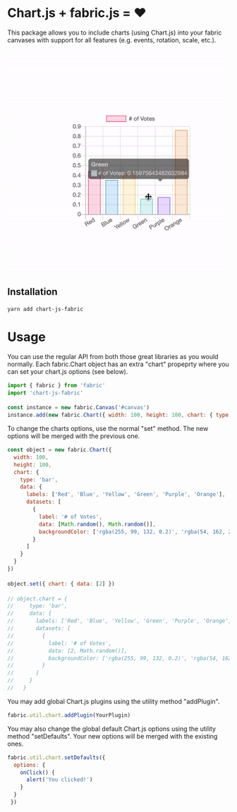# Chart.js + fabric.js = ❤️

This package allows you to include charts (using Chart.js) into your fabric canvases with support for all features (e.g. events, rotation, scale, etc.).

![](demo/demo.gif)

## Installation

```
yarn add chart-js-fabric
```

# Usage

You can use the regular API from both those great libraries as you would normally. Each fabric.Chart object has an extra "chart" propeprty where you can set your chart.js options (see below).

```js
import { fabric } from 'fabric'
import 'chart-js-fabric'

const instance = new fabric.Canvas('#canvas')
instance.add(new fabric.Chart({ width: 100, height: 100, chart: { type: 'bar', data: {...} })
```

To change the charts options, use the normal "set" method. The new options will be merged with the previous one.

```js
const object = new fabric.Chart({
  width: 100,
  height: 100,
  chart: {
    type: 'bar',
    data: {
      labels: ['Red', 'Blue', 'Yellow', 'Green', 'Purple', 'Orange'],
      datasets: [
        {
          label: '# of Votes',
          data: [Math.random(), Math.random()],
          backgroundColor: ['rgba(255, 99, 132, 0.2)', 'rgba(54, 162, 235, 0.2)']
        }
      ]
    }
  }
})

object.set({ chart: { data: [2] })

// object.chart = {
//     type: 'bar',
//     data: {
//       labels: ['Red', 'Blue', 'Yellow', 'Green', 'Purple', 'Orange'],
//       datasets: [
//         {
//           label: '# of Votes',
//           data: [2, Math.random()],
//           backgroundColor: ['rgba(255, 99, 132, 0.2)', 'rgba(54, 162, 235, 0.2)']
//         }
//       ]
//     }
//   }
```

You may add global Chart.js plugins using the utility method "addPlugin".
```js
fabric.util.chart.addPlugin(YourPlugin)
```

You may also change the global default Chart.js options using the utility method "setDefaults". Your new options will be merged with the existing ones.
```js
fabric.util.chart.setDefaults({
  options: {
    onClick() {
      alert('You clicked!')
    }
  }
 })
```